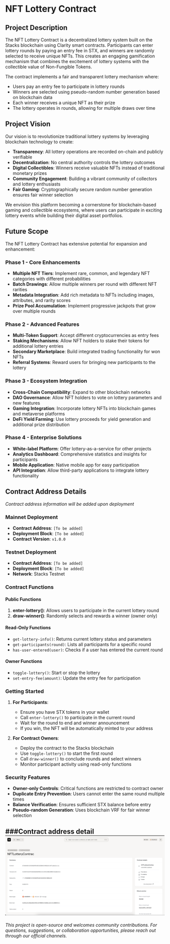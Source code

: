 # NFT Lottery Contract

## Project Description

The NFT Lottery Contract is a decentralized lottery system built on the Stacks blockchain using Clarity smart contracts. Participants can enter lottery rounds by paying an entry fee in STX, and winners are randomly selected to receive unique NFTs. This creates an engaging gamification mechanism that combines the excitement of lottery systems with the collectible value of Non-Fungible Tokens.

The contract implements a fair and transparent lottery mechanism where:
- Users pay an entry fee to participate in lottery rounds
- Winners are selected using pseudo-random number generation based on blockchain data
- Each winner receives a unique NFT as their prize
- The lottery operates in rounds, allowing for multiple draws over time

## Project Vision

Our vision is to revolutionize traditional lottery systems by leveraging blockchain technology to create:

- **Transparency**: All lottery operations are recorded on-chain and publicly verifiable
- **Decentralization**: No central authority controls the lottery outcomes
- **Digital Collectibles**: Winners receive valuable NFTs instead of traditional monetary prizes
- **Community Engagement**: Building a vibrant community of collectors and lottery enthusiasts
- **Fair Gaming**: Cryptographically secure random number generation ensures fair winner selection

We envision this platform becoming a cornerstone for blockchain-based gaming and collectible ecosystems, where users can participate in exciting lottery events while building their digital asset portfolios.

## Future Scope

The NFT Lottery Contract has extensive potential for expansion and enhancement:

### Phase 1 - Core Enhancements
- **Multiple NFT Tiers**: Implement rare, common, and legendary NFT categories with different probabilities
- **Batch Drawings**: Allow multiple winners per round with different NFT rarities
- **Metadata Integration**: Add rich metadata to NFTs including images, attributes, and rarity scores
- **Prize Pool Accumulation**: Implement progressive jackpots that grow over multiple rounds

### Phase 2 - Advanced Features
- **Multi-Token Support**: Accept different cryptocurrencies as entry fees
- **Staking Mechanisms**: Allow NFT holders to stake their tokens for additional lottery entries
- **Secondary Marketplace**: Build integrated trading functionality for won NFTs
- **Referral Systems**: Reward users for bringing new participants to the lottery

### Phase 3 - Ecosystem Integration
- **Cross-Chain Compatibility**: Expand to other blockchain networks
- **DAO Governance**: Allow NFT holders to vote on lottery parameters and new features
- **Gaming Integration**: Incorporate lottery NFTs into blockchain games and metaverse platforms
- **DeFi Yield Farming**: Use lottery proceeds for yield generation and additional prize distribution

### Phase 4 - Enterprise Solutions
- **White-label Platform**: Offer lottery-as-a-service for other projects
- **Analytics Dashboard**: Comprehensive statistics and insights for participants
- **Mobile Application**: Native mobile app for easy participation
- **API Integration**: Allow third-party applications to integrate lottery functionality

## Contract Address Details

*Contract address information will be added upon deployment*

### Mainnet Deployment
- **Contract Address**: `[To be added]`
- **Deployment Block**: `[To be added]`
- **Contract Version**: `v1.0.0`

### Testnet Deployment
- **Contract Address**: `[To be added]`
- **Deployment Block**: `[To be added]`
- **Network**: Stacks Testnet

### Contract Functions

#### Public Functions
1. **enter-lottery()**: Allows users to participate in the current lottery round
2. **draw-winner()**: Randomly selects and rewards a winner (owner only)

#### Read-Only Functions
- `get-lottery-info()`: Returns current lottery status and parameters
- `get-participants(round)`: Lists all participants for a specific round
- `has-user-entered(user)`: Checks if a user has entered the current round

#### Owner Functions
- `toggle-lottery()`: Start or stop the lottery
- `set-entry-fee(amount)`: Update the entry fee for participation

### Getting Started

1. **For Participants**:
   - Ensure you have STX tokens in your wallet
   - Call `enter-lottery()` to participate in the current round
   - Wait for the round to end and winner announcement
   - If you win, the NFT will be automatically minted to your address

2. **For Contract Owners**:
   - Deploy the contract to the Stacks blockchain
   - Use `toggle-lottery()` to start the first round
   - Call `draw-winner()` to conclude rounds and select winners
   - Monitor participant activity using read-only functions

### Security Features

- **Owner-only Controls**: Critical functions are restricted to contract owner
- **Duplicate Entry Prevention**: Users cannot enter the same round multiple times
- **Balance Verification**: Ensures sufficient STX balance before entry
- **Pseudo-random Generation**: Uses blockchain VRF for fair winner selection


###Contract address detail
![alt text](image.png)
---

*This project is open-source and welcomes community contributions. For questions, suggestions, or collaboration opportunities, please reach out through our official channels.*
